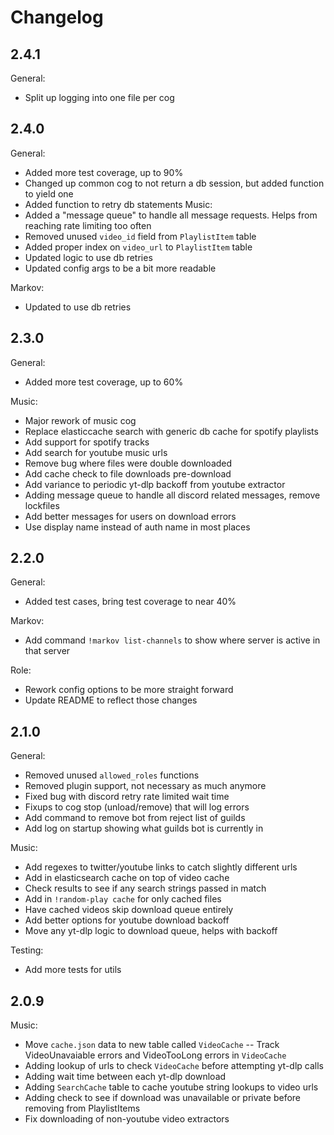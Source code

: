 # Changelog

## 2.4.1

General:
- Split up logging into one file per cog

## 2.4.0

General:
- Added more test coverage, up to 90%
- Changed up common cog to not return a db session, but added function to yield one
- Added function to retry db statements
Music:
- Added a "message queue" to handle all message requests. Helps from reaching rate limiting too often
- Removed unused `video_id` field from `PlaylistItem` table
- Added proper index on `video_url` to `PlaylistItem` table
- Updated logic to use db retries
- Updated config args to be a bit more readable

Markov:
- Updated to use db retries

## 2.3.0

General:
- Added more test coverage, up to 60%

Music:
- Major rework of music cog
- Replace elasticcache search with generic db cache for spotify playlists
- Add support for spotify tracks
- Add search for youtube music urls
- Remove bug where files were double downloaded
- Add cache check to file downloads pre-download
- Add variance to periodic yt-dlp backoff from youtube extractor
- Adding message queue to handle all discord related messages, remove lockfiles
- Add better messages for users on download errors
- Use display name instead of auth name in most places

## 2.2.0

General:
- Added test cases, bring test coverage to near 40%

Markov:
- Add command `!markov list-channels` to show where server is active in that server

Role:
- Rework config options to be more straight forward
- Update README to reflect those changes

## 2.1.0

General:
- Removed unused `allowed_roles` functions
- Removed plugin support, not necessary as much anymore
- Fixed bug with discord retry rate limited wait time
- Fixups to cog stop (unload/remove) that will log errors
- Add command to remove bot from reject list of guilds
- Add log on startup showing what guilds bot is currently in

Music:
- Add regexes to twitter/youtube links to catch slightly different urls
- Add in elasticsearch cache on top of video cache
- Check results to see if any search strings passed in match
- Add in `!random-play cache` for only cached files
- Have cached videos skip download queue entirely
- Add better options for youtube download backoff
- Move any yt-dlp logic to download queue, helps with backoff

Testing:
- Add more tests for utils

## 2.0.9

Music:
- Move `cache.json` data to new table called `VideoCache`
-- Track VideoUnavaiable errors and VideoTooLong errors in `VideoCache`
- Adding lookup of urls to check `VideoCache` before attempting yt-dlp calls
- Adding wait time between each yt-dlp download
- Adding `SearchCache` table to cache youtube string lookups to video urls
- Adding check to see if download was unavailable or private before removing from PlaylistItems
- Fix downloading of non-youtube video extractors